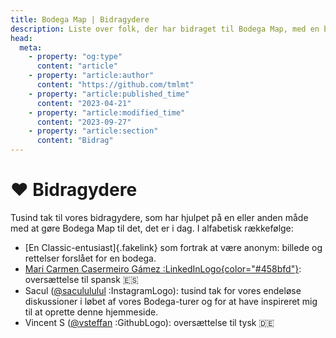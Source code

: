 ```yaml
---
title: Bodega Map | Bidragydere
description: Liste over folk, der har bidraget til Bodega Map, med en beskrivelse af deres individuelle bidrag
head:
  meta:
    - property: "og:type"
      content: "article"
    - property: "article:author"
      content: "https://github.com/tmlmt"
    - property: "article:published_time"
      content: "2023-04-21"
    - property: "article:modified_time"
      content: "2023-09-27"
    - property: "article:section"
      content: "Bidrag"
---
```


# ❤️ Bidragydere

Tusind tak til vores bidragydere, som har hjulpet på en eller anden måde med at gøre Bodega Map til det, det er i dag. I alfabetisk rækkefølge:

- [En Classic-entusiast]{.fakelink} som fortrak at være anonym: billede og rettelser forslået for en bodega.
- [Mari Carmen Casermeiro Gámez :LinkedInLogo{color="#458bfd"}](https://www.linkedin.com/in/maria-del-carmen-casermeiro-g%C3%A1mez-58b84b195): oversættelse til spansk 🇪🇸
- Sacul ([@saculululul](https://instagram.com/saculululul) :InstagramLogo): tusind tak for vores endeløse diskussioner i løbet af vores Bodega-turer og for at have inspireret mig til at oprette denne hjemmeside.
- Vincent S ([@vsteffan](https://github.com/vsteffan) :GithubLogo): oversættelse til tysk 🇩🇪
